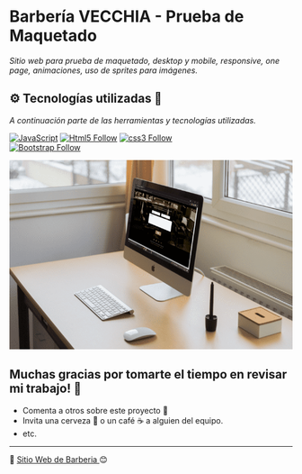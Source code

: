 # Barbería VECCHIA - Prueba de Maquetado

_Sitio web para prueba de maquetado, desktop y mobile, responsive, one page, animaciones, uso de sprites para imágenes._

## ⚙️ Tecnologías utilizadas 🚀

_A continuación parte de las herramientas y tecnologías utilizadas._

[![JavaScript](https://img.shields.io/badge/JavaScript-F7DF1E?style=for-the-badge&logo=javascript&logoColor=white&labelColor=101010)](#)
[![Html5 Follow](https://img.shields.io/badge/HTML5-E34F26?style=for-the-badge&logo=html5&logoColor=white&labelColor=101010)](#)
[![css3 Follow](https://img.shields.io/badge/CSS3-1572B6?style=for-the-badge&logo=css3&logoColor=white&labelColor=101010)](#)
</br>
[![Bootstrap Follow](https://img.shields.io/badge/Bootstrap-563D7C?style=for-the-badge&logo=bootstrap&logoColor=white&labelColor=101010)](#)
</br>


![MaquetadoBarberia](https://github.com/DanielRomero1040/Prueba_maquetado/blob/main/images/MockupPeluqueria.png)


## Muchas gracias por tomarte el tiempo en revisar mi trabajo! 🎁

* Comenta a otros sobre este proyecto 📢
* Invita una cerveza 🍺 o un café ☕ a alguien del equipo.
* etc.



---
📌 [Sitio Web de Barberia ](https://danielromero1040.github.io/Prueba_maquetado/) 😊

